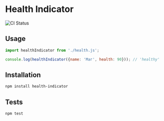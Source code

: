 # Health Indicator

![CI Status](https://github.com/AlejoRuso/ClearFunctions/actions/workflows/main.yml/badge.svg)


## Usage
```javascript
import healthIndicator from './health.js';

console.log(healthIndicator({name: 'Маг', health: 90})); // 'healthy'
```

## Installation
```bash
npm install health-indicator
```

## Tests
```bash
npm test
```